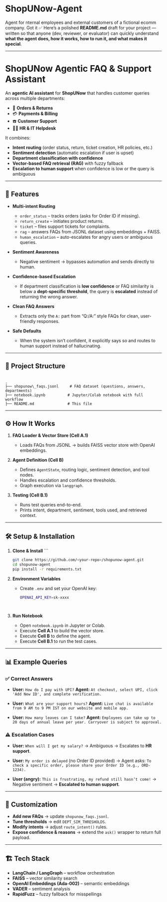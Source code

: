 # ShopUNow-Agent
Agent for nternal employees and external customers of a  fictional ecomm company.
Got it ✅
Here’s a polished **README.md** draft for your project — written so that anyone (dev, reviewer, or evaluator) can quickly understand **what the agent does, how it works, how to run it, and what makes it special**.

---


# ShopUNow Agentic FAQ & Support Assistant

An **agentic AI assistant** for **ShopUNow** that handles customer queries across multiple departments:
- 🛒 **Orders & Returns**
- 💳 **Payments & Billing**
- ☎️ **Customer Support**
- 👩‍💼 **HR & IT Helpdesk**

It combines:
- **Intent routing** (order status, return, ticket creation, HR policies, etc.)
- **Sentiment detection** (automatic escalation if user is upset)
- **Department classification with confidence**
- **Vector-based FAQ retrieval (RAG)** with fuzzy fallback
- **Escalation to human support** when confidence is low or the query is ambiguous  

---

## 🚀 Features

- **Multi-intent Routing**
  - `order_status` – tracks orders (asks for Order ID if missing).
  - `return_create` – initiates product returns.
  - `ticket` – files support tickets for complaints.
  - `rag` – answers FAQs from JSONL dataset using embeddings + FAISS.
  - `human_escalation` – auto-escalates for angry users or ambiguous queries.

- **Sentiment Awareness**
  - Negative sentiment → bypasses automation and sends directly to human.

- **Confidence-based Escalation**
  - If department classification is **low confidence** or FAQ similarity is below a **dept-specific threshold**, the query is **escalated** instead of returning the wrong answer.

- **Clean FAQ Answers**
  - Extracts only the `A:` part from “Q:/A:” style FAQs for clean, user-friendly responses.

- **Safe Defaults**
  - When the system isn’t confident, it explicitly says so and routes to human support instead of hallucinating.

---

## 📂 Project Structure

```

.
├── shopunow\_faqs.jsonl     # FAQ dataset (questions, answers, departments)
├── notebook.ipynb          # Jupyter/Colab notebook with full workflow
├── README.md               # This file

````

---

## ⚙️ How It Works

1. **FAQ Loader & Vector Store (Cell A.1)**  
   - Loads FAQs from JSONL → builds FAISS vector store with OpenAI embeddings.

2. **Agent Definition (Cell B)**  
   - Defines `AgentState`, routing logic, sentiment detection, and tool nodes.  
   - Handles escalation and confidence thresholds.  
   - Graph execution via `langgraph`.

3. **Testing (Cell B.1)**  
   - Runs test queries end-to-end.  
   - Prints intent, department, sentiment, tools used, and retrieved context.

---

## 🛠️ Setup & Installation

1. **Clone & Install** ```
   ```bash
   git clone https://github.com/<your-repo>/shopunow-agent.git
   cd shopunow-agent
   pip install -r requirements.txt


2. **Environment Variables**

   * Create `.env` and set your OpenAI key:

     ```bash
     OPENAI_API_KEY=sk-xxxx
     



3. **Run Notebook**

   * Open `notebook.ipynb` in Jupyter or Colab.
   * Execute **Cell A.1** to build the vector store.
   * Execute **Cell B** to define the agent.
   * Execute **Cell B.1** to run the test cases.

---

## 📊 Example Queries

### ✅ Correct Answers

* **User:** `How do I pay with UPI?`
  **Agent:** `At checkout, select UPI, click 'Add New ID', and complete verification.`

* **User:** `What are your support hours?`
  **Agent:** `Live chat is available from 9 AM to 9 PM IST on our website and mobile app.`

* **User:** `How many leaves can I take?`
  **Agent:** `Employees can take up to 20 days of annual leave per year. Carryover is subject to approval.`

### ⚠️ Escalation Cases

* **User:** `When will I get my salary?`
  → Ambiguous → Escalates to **HR support**.

* **User:** `My order is delayed` (no Order ID provided)
  → Agent asks: `To check a specific order, please share your Order ID (e.g., ORD-1234).`

* **User (angry):** `This is frustrating, my refund still hasn’t come!`
  → Negative sentiment → **Escalated to human support**.

---

## 🧪 Customization

* **Add new FAQs** → update `shopunow_faqs.jsonl`.
* **Tune thresholds** → edit `DEPT_SIM_THRESHOLDS`.
* **Modify intents** → adjust `route_intent()` rules.
* **Expose confidence & reasons** → extend the `ask()` wrapper to return full payload.

---

## 🏗️ Tech Stack

* **LangChain / LangGraph** – workflow orchestration
* **FAISS** – vector similarity search
* **OpenAI Embeddings (Ada-002)** – semantic embeddings
* **VADER** – sentiment analysis
* **RapidFuzz** – fuzzy fallback for misspellings




